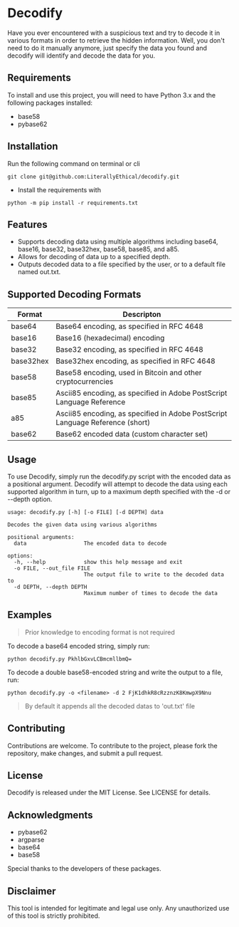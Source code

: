 # Decodify

Have you ever encountered with a suspicious text and try to decode it  in various formats in order to retrieve the
hidden information. Well, you don't need to do it manually anymore, just specify the data you found and decodify will
identify and decode the data for you.


## Requirements

To install and use this project, you will need to have Python 3.x and the following packages installed:


* base58      
* pybase62


## Installation

Run the following command on terminal or cli
```
git clone git@github.com:LiterallyEthical/decodify.git
```  

* Install the requirements with
```
python -m pip install -r requirements.txt
```

## Features

* Supports decoding data using multiple algorithms including base64, base16, base32, base32hex, base58, base85, and a85.
* Allows for decoding of data up to a specified depth.
* Outputs decoded data to a file specified by the user, or to a default file named out.txt. 

## Supported Decoding Formats

|Format | Descripton |
| ----- | ---------- |
|base64 | Base64 encoding, as specified in RFC 4648 |
|base16 | Base16 (hexadecimal) encoding |
|base32 | 	Base32 encoding, as specified in RFC 4648|
|base32hex| Base32hex encoding, as specified in RFC 4648|
|base58| Base58 encoding, used in Bitcoin and other cryptocurrencies|
|base85| Ascii85 encoding, as specified in Adobe PostScript Language Reference|
|a85 | Ascii85 encoding, as specified in Adobe PostScript Language Reference (short) |
|base62 | Base62 encoded data (custom character set)|






## Usage

To use Decodify, simply run the decodify.py script with the encoded data as a positional argument. Decodify will attempt to decode the data using each supported algorithm in turn, up to a maximum depth specified with the -d or --depth option.

```shell
usage: decodify.py [-h] [-o FILE] [-d DEPTH] data

Decodes the given data using various algorithms

positional arguments:
  data                  The encoded data to decode

options:
  -h, --help            show this help message and exit
  -o FILE, --out_file FILE
                        The output file to write to the decoded data to
  -d DEPTH, --depth DEPTH
                        Maximum number of times to decode the data
```

## Examples

> Prior knowledge to encoding format is not required

To decode a base64 encoded string, simply run:

```
python decodify.py PkhlbGxvLCBmcmllbmQ=
```

To decode a double base58-encoded string and write the output to a file, run:

```
python decodify.py -o <filename> -d 2 FjK1dhkR8cRzznzK8KmwpX9Nnu
```
> By default it appends all the decoded datas to 'out.txt' file

## Contributing

Contributions are welcome. To contribute to the project, please fork the repository, make changes, and submit a pull request.

## License

Decodify is released under the MIT License. See LICENSE for details.

## Acknowledgments

* pybase62
* argparse
* base64
* base58

Special thanks to the developers of these packages.

## Disclaimer

This tool is intended for legitimate and legal use only. Any unauthorized use of this tool is strictly prohibited.

